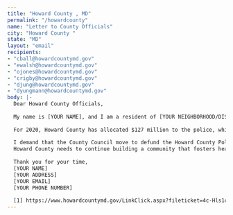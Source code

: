 ```yaml
---
title: "Howard County , MD"
permalink: "/howardcounty"
name: "Letter to County Officials"
city: "Howard County "
state: "MD"
layout: "email"
recipients:
- "cball@howardcountymd.gov"
- "ewalsh@howardcountymd.gov"
- "ojones@howardcountymd.gov"
- "crigby@howardcountymd.gov"
- "djung@howardcountymd.gov"
- "dyungmann@howardcountymd.gov"
body: |-
  Dear Howard County Officials,
  
  My name is [YOUR NAME], and I am a resident of [YOUR NEIGHBORHOOD/DISTRICT]. I am writing to demand the Howard County Council adopt a city budget that redirects funding away from the police to more community-oriented forms of public safety and wellbeing.
  
  For 2020, Howard County has allocated $127 million to the police, which is a staggering amount of money [1]. Though the county has succeeded in prioritizing community enrichment, with an astounding 57.51% of the general budget directed toward education, the current distribution of funds fails to adequately meet the needs of community members [1]. In recent years, the county has witnessed a significant rise in opioid overdoses. Yet, departments intended to promote community wellness including Community Services and the Health Department only receive 6% and 1% of the budget, respectively [1].
  
  I demand that the County Council move to defund the Howard County Police Department and redirect them towards programs proven to more effectively promote a safe and equitable community: mental health services, drug rehabilitation services, affordable housing programs, and more. I demand a budget that prioritizes nonviolent, community-based approaches to public health and safety.
  Howard County needs to continue building a community that fosters health and wellness, we must reimagine a form of public safety that favors prevention and rehabilitation over punishment.
  
  Thank you for your time,
  [YOUR NAME]
  [YOUR ADDRESS]
  [YOUR EMAIL]
  [YOUR PHONE NUMBER]
  
  [1] https://www.howardcountymd.gov/LinkClick.aspx?fileticket=4c-Hls1c5e4%3d&tabid=1111&portalid=0
---
```

